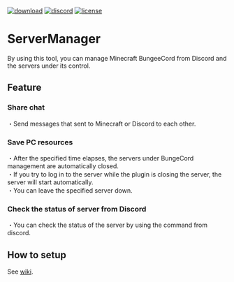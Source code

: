 <a href="https://github.com/nova-27/ServerManager/releases"><img alt="download" src="https://img.shields.io/github/downloads/nova-27/ServerManager/total?color=blue"></a>
<a href="https://discord.gg/DJGd9Sr"><img alt="discord" src="https://img.shields.io/discord/549172645145346053?color=7289DA&label=Discord"></a>
<a href="https://github.com/nova-27/ServerManager/blob/master/LICENSE"><img alt="license" src="https://img.shields.io/github/license/nova-27/ServerManager?color=b8b8b8"></a>

<h1>ServerManager</h1>
By using this tool, you can manage Minecraft BungeeCord from Discord and the servers under its control.

<h2>Feature</h2>
<h3>Share chat</h3>
・Send messages that sent to Minecraft or Discord to each other.
<h3>Save PC resources</h3>
・After the specified time elapses, the servers under BungeCord management are automatically closed.<br>
・If you try to log in to the server while the plugin is closing the server, the server will start automatically.<br>
・You can leave the specified server down.
<h3>Check the status of server from Discord</h3>
・You can check the status of the server by using the command from discord.

<h2>How to setup</h2>
See <a href="https://github.com/nova-27/ServerManager/wiki">wiki</a>.